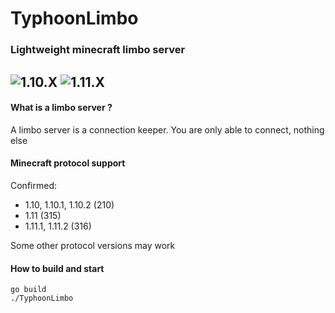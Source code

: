 # TyphoonLimbo
### Lightweight minecraft limbo server

![1.10.X](https://img.shields.io/badge/1.10.X-ready-brightgreen.svg "1.10.X") ![1.11.X](https://img.shields.io/badge/1.11.X-ready-brightgreen.svg "1.11.X")
----
#### What is a limbo server ?
A limbo server is a connection keeper. You are only able to connect, nothing else

#### Minecraft protocol support

Confirmed:

* 1.10, 1.10.1,  1.10.2 (210)
* 1.11 (315)
* 1.11.1, 1.11.2 (316)

Some other protocol versions may work

#### How to build and start
```shell
go build
./TyphoonLimbo
```
